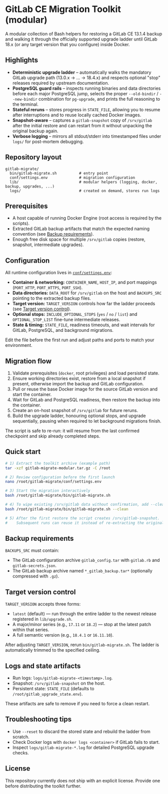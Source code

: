 # GitLab CE Migration Toolkit (modular)

A modular collection of Bash helpers for restoring a GitLab CE 13.1.4 backup and walking it through the officially supported upgrade ladder until GitLab 18.x (or any target version that you configure) inside Docker.

## Highlights
- **Deterministic upgrade ladder** – automatically walks the mandatory GitLab upgrade path (13.0.x → … → 18.4.x) and respects optional "stop" releases required by upstream documentation.
- **PostgreSQL guard rails** – inspects running binaries and data directories before each major PostgreSQL jump, selects the proper `--old-bindir` / `--new-bindir` combination for `pg-upgrade`, and prints the full reasoning to the terminal.
- **Stateful reruns** – stores progress in `STATE_FILE`, allowing you to resume after interruptions and to reuse locally cached Docker images.
- **Snapshot-aware** – captures a `gitlab-snapshot` copy of `/srv/gitlab` after the initial restore and can restart from it without unpacking the original backup again.
- **Verbose logging** – mirrors all stdout/stderr into timestamped files under `logs/` for post-mortem debugging.

## Repository layout
```
gitlab-migrate/
  bin/gitlab-migrate.sh          # entry point
  conf/settings.env              # migration configuration
  lib/                           # modular helpers (logging, docker, backup, upgrades, ...)
  logs/                          # created on demand, stores run logs
```

## Prerequisites
- A host capable of running Docker Engine (root access is required by the scripts).
- Extracted GitLab backup artifacts that match the expected naming convention (see [Backup requirements](#backup-requirements)).
- Enough free disk space for multiple `/srv/gitlab` copies (restore, snapshot, intermediate upgrades).

## Configuration
All runtime configuration lives in [`conf/settings.env`](conf/settings.env):
- **Container & networking:** `CONTAINER_NAME`, `HOST_IP`, and port mappings (`PORT_HTTP`, `PORT_HTTPS`, `PORT_SSH`).
- **Data directories:** `DATA_ROOT` for `/srv/gitlab` on the host and `BACKUPS_SRC` pointing to the extracted backup files.
- **Target version:** `TARGET_VERSION` controls how far the ladder proceeds (see [Target version control](#target-version-control)).
- **Optional stops:** `INCLUDE_OPTIONAL_STOPS` (`yes` / `no` / `list`) and `OPTIONAL_STOP_LIST` fine-tune intermediate releases.
- **State & timing:** `STATE_FILE`, readiness timeouts, and wait intervals for GitLab, PostgreSQL, and background migrations.

Edit the file before the first run and adjust paths and ports to match your environment.

## Migration flow
1. Validate prerequisites (`docker`, root privileges) and load persisted state.
2. Ensure working directories exist, restore from a local snapshot if present, otherwise import the backup and GitLab configuration.
3. Pull or reuse the base Docker image for the source GitLab version and start the container.
4. Wait for GitLab and PostgreSQL readiness, then restore the backup into the container.
5. Create an on-host snapshot of `/srv/gitlab` for future reruns.
6. Build the upgrade ladder, honouring optional stops, and upgrade sequentially, pausing when required to let background migrations finish.

The script is safe to re-run: it will resume from the last confirmed checkpoint and skip already completed steps.

## Quick start
```bash
# 1) Extract the toolkit archive (example path)
tar -xzf gitlab-migrate-modular.tar.gz -C /root

# 2) Review configuration before the first launch
nano /root/gitlab-migrate/conf/settings.env

# 3) Start the migration interactively
bash /root/gitlab-migrate/bin/gitlab-migrate.sh

# 4) To wipe existing /srv/gitlab data without confirmation, add --clean
bash /root/gitlab-migrate/bin/gitlab-migrate.sh --clean

# 5) After the first restore the script creates /srv/gitlab-snapshot.
#    Subsequent runs can reuse it instead of re-extracting the original backup.
```

## Backup requirements
`BACKUPS_SRC` must contain:
- The GitLab configuration archive `gitlab_config.tar` with `gitlab.rb` and `gitlab-secrets.json`.
- The GitLab backup archive named `*_gitlab_backup.tar*` (optionally compressed with `.gz`).

## Target version control
`TARGET_VERSION` accepts three forms:
- `latest` (default) — run through the entire ladder to the newest release registered in `lib/upgrade.sh`.
- A major/minor series (e.g., `17.11` or `18.2`) — stop at the latest patch within that series.
- A full semantic version (e.g., `18.4.1` or `16.11.10`).

After adjusting `TARGET_VERSION`, rerun `bin/gitlab-migrate.sh`. The ladder is automatically trimmed to the specified ceiling.

## Logs and state artifacts
- Run logs: `logs/gitlab-migrate-<timestamp>.log`.
- Snapshot: `/srv/gitlab-snapshot` on the host.
- Persistent state: `STATE_FILE` (defaults to `/root/gitlab_upgrade_state.env`).

These artifacts are safe to remove if you need to force a clean restart.

## Troubleshooting tips
- Use `--reset` to discard the stored state and rebuild the ladder from scratch.
- Check Docker logs with `docker logs <container>` if GitLab fails to start.
- Inspect `logs/gitlab-migrate-*.log` for detailed PostgreSQL upgrade checks.

## License
This repository currently does not ship with an explicit license. Provide one before distributing the toolkit further.
